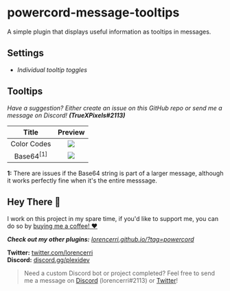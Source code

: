 # powercord-message-tooltips

A simple plugin that displays useful information as tooltips in messages.

## Settings

-   _Individual tooltip toggles_

## Tooltips

_Have a suggestion? Either create an issue on this GitHub repo or send me a message on Discord!_ **_(TrueXPixels#2113)_**

|        Title         |                 Preview                 |
| :------------------: | :-------------------------------------: |
|     Color Codes      | ![](https://i.plexidev.org/1Gdzuok.gif) |
| Base64<sup>[1]</sup> | ![](https://i.plexidev.org/A8xHamk.gif) |

**1:** There are issues if the Base64 string is part of a larger message, although it works perfectly fine when it's the entire messsage.

<!-- Note to self, gifs use 1000x850 from bottom left of window -->

## Hey There 👋

I work on this project in my spare time, if you'd like to support me, you can do so by [buying me a coffee! ❤️](https://www.buymeacoffee.com/lorencerri)

***Check out my other plugins:** [lorencerri.github.io/?tag=powercord](https://lorencerri.github.io/?tag=powercord)*

**Twitter:** [twitter.com/lorencerri](https://twitter.com/lorencerri) <br>
**Discord:** [discord.gg/plexidev](https://discord.gg/plexidev)

> Need a custom Discord bot or project completed? Feel free to send me a message on [Discord](https://discord.gg/plexidev) (lorencerri#2113) or [Twitter](https://twitter.com/lorencerri)!

